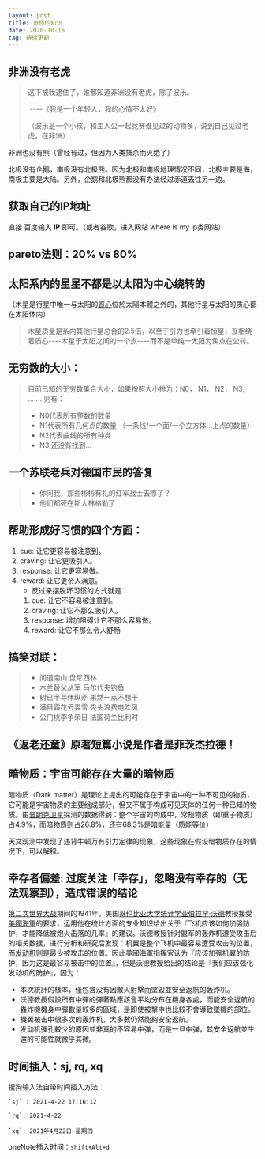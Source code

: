 ```yaml
---
layout: post
title: 奇怪的知识
date: 2020-10-15 
tag: 持续更新
---
```


## 非洲没有老虎
> 这下被我逮住了，谁都知道非洲没有老虎，除了波乐。
>
> ​																		----《我是一个年轻人，我的心情不太好》
>
> （波乐是一个小孩，和主人公一起竞赛谁见过的动物多，说到自己见过老虎，在非洲）

非洲也没有熊（曾经有过，但因为人类捕杀而灭绝了）

北极没有企鹅，南极没有北极熊。因为北极和南极地理情况不同，北极主要是海，南极主要是大陆。另外，企鹅和北极熊都没有办法经过赤道去往另一边。

## 获取自己的IP地址
直接 百度输入 **IP** 即可。（或者谷歌，进入网站 where is my ip类网站）

## pareto法则：20% vs 80%

## 太阳系内的星星不都是以太阳为中心绕转的
（木星是行星中唯一与太阳的[質心](https://zh.wikipedia.org/wiki/質心)位於太陽本體之外的，其他行星与太阳的质心都在太阳体内） 
> 木星质量是系内其他行星总合的2.5倍，以至于引力也牵引着恒星，互相绕着质心----木星于太阳之间的一个点----而不是单纯一太阳为焦点在公转。



## 无穷数的大小：
> 目前已知的无穷数集合大小，如果按照大小排为：N0， N1， N2， N3, ....... 则有：
> - N0代表所有整数的数量
> - N1代表所有几何点的数量 （一条线/一个面/一个立方体...上点的数量）
> - N2代表曲线的所有种类
> - N3 还没有找到...

## 一个苏联老兵对德国市民的答复
> - 你问我，那些彬彬有礼的红军战士去哪了？
> - 他们都死在斯大林格勒了

## 帮助形成好习惯的四个方面：
1. cue: 让它更容易被注意到。
2. craving: 让它更吸引人。
3.  response: 让它更容易做。
4. reward: 让它更令人满意。
    - 反过来摆脱坏习惯的方式就是：
    1. cue: 让它不容易被注意到。
    2. craving: 让它不那么吸引人。
    3. response: 增加阻碍让它不那么容易做。
    4. reward: 让它不那么令人舒畅

## 搞笑对联：
> - 问道南山    盘尼西林
> - 木兰替父从军    马尔代夫钓鱼
> - 树已半寻休纵斧    果然一点不想干
> - 满目霜花云弄雪     秃头浪费电吹风
> - 公门桃李争荣日     法国荷兰比利时

## 《返老还童》原著短篇小说是作者是菲茨杰拉德！

## 暗物质：宇宙可能存在大量的暗物质

暗物质（Dark matter）是理论上提出的可能存在于宇宙中的一种不可见的物质，它可能是宇宙物质的主要组成部分，但又不属于构成可见天体的任何一种已知的物质。由[普朗克卫星](https://zh.wikipedia.org/wiki/普朗克卫星)探测的数据得到：整个宇宙的构成中，常规物质（即重子物质）占4.9%，而暗物质则占26.8%，还有68.3%是暗能量（质能等价）

天文观测中发现了违背牛顿万有引力定律的现象，这些现象在假设暗物质存在的情况下，可以解释。

## 幸存者偏差: 过度关注「幸存」，忽略没有幸存的（无法观察到），造成错误的结论

[第二次世界大战](https://zh.wikipedia.org/wiki/第二次世界大战)期间的1941年，美国[哥伦比亚大学](https://zh.wikipedia.org/wiki/哥伦比亚大学)[统计学](https://zh.wikipedia.org/wiki/统计学)[亚伯拉罕·沃德](https://zh.wikipedia.org/wiki/亚伯拉罕·沃德)教授接受[美國海軍](https://zh.wikipedia.org/wiki/美國海軍)的要求，运用他在统计方面的专业知识给出关于『飞机应该如何加强防护，才能降低被炮火击落的几率』的建议。沃德教授针对盟军的轰炸机遭受攻击后的相关数据，进行分析和研究后发现：机翼是整个飞机中最容易遭受攻击的位置，而[发动机](https://zh.wikipedia.org/wiki/发动机)则是最少被攻击的位置。因此美國海軍指挥官认为『应该加强机翼的防护，因为这是最容易被击中的位置』，但是沃德教授给出的结论是『我们应该强化发动机的防护』，因为：

- 本次統計的樣本，僅包含没有因敵火射擊而墜毀並安全返航的轰炸机。
- 沃德教授假設所有中彈的彈著點應該會平均分布在機身各處，而能安全返航的轟炸機機身中彈數量較多的區域，是即使被擊中也比較不會導致墜機的部位。
- 機翼被击中很多次的轰炸机，大多數仍然能夠安全返航。
- 发动机彈孔較少的原因並非真的不容易中弹，而是一旦中弹，其安全返航並生還的可能性就微乎其微。



## 时间插入：sj, rq, xq

搜狗输入法自带时间插入方法：

```
`sj` : 2021-4-22 17:16:12

`rq`: 2021-4-22

`xq`: 2021年4月22日 星期四
```

oneNote插入时间：`shift+Alt+d`



